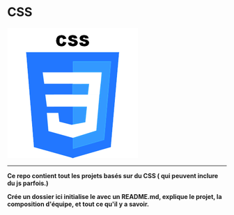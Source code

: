 # CSS

<img src="cssLogo.png"></img>
<hr>

<p><strong> Ce repo contient tout les projets basés sur du CSS ( qui peuvent inclure du js parfois.)</strong></p>

<p><strong>Crée un dossier ici initialise le avec un README.md, explique le projet, la composition d'équipe, et tout ce qu'il y a savoir.</strong></p>
